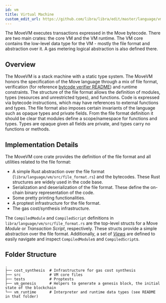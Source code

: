 ```yaml
---
id: vm
title: Virtual Machine
custom_edit_url: https://github.com/libra/libra/edit/master/language/vm/README.md
---
```



The MoveVM executes transactions expressed in the Move bytecode. There are
two main crates: the core VM and the VM runtime. The VM core contains the low-level
data type for the VM - mostly the file format and abstraction over it. A gas
metering logical abstraction is also defined there.

## Overview

The MoveVM is a stack machine with a static type system. The MoveVM honors
the specification of the Move language through a mix of file format,
verification (for reference [bytcode verifier README](https://github.com/libra/libra/blob/master/language/bytecode_verifier/README.md))
and runtime constraints. The structure of the file format allows the
definition of modules, types (resources and unrestricted types), and
functions. Code is expressed via bytecode instructions, which may have
references to external functions and types.  The file format also imposes
certain invariants of the language such as opaque types and private fields.
From the file format definition it should be clear that modules define a
scope/namespace for functions and types. Types are opaque given all fields
are private, and types carry no functions or methods.

## Implementation Details

The MoveVM core crate provides the definition of the file format and all
utilities related to the file format:
* A simple Rust abstraction over the file format
  (`libra/language/vm/src/file_format.rs`) and the bytecodes. These Rust
  structures are widely used in the code base.
* Serialization and deserialization of the file format. These define the
  on-chain binary representation of the code.
* Some pretty printing functionalities.
* A proptest infrastructure for the file format.
* The gas cost/synthesis infrastructure.

The `CompiledModule` and `CompiledScript` definitions in
`libra/language/vm/src/file_format.rs` are the top-level structs for a Move
*Module* or *Transaction Script*, respectively. These structs provide a
simple abstraction over the file format. Additionally, a set of
[*Views*](https://github.com/libra/libra/blob/master/language/vm/src/views.rs) are defined to easily navigate and inspect
`CompiledModule`s and `CompiledScript`s.

## Folder Structure

```
.
├── cost_synthesis  # Infrastructure for gas cost synthesis
├── src             # VM core files
├── tests           # Proptests
├── vm_genesis      # Helpers to generate a genesis block, the initial state of the blockchain
└── vm_runtime      # Interpreter and runtime data types (see README in that folder)
```

